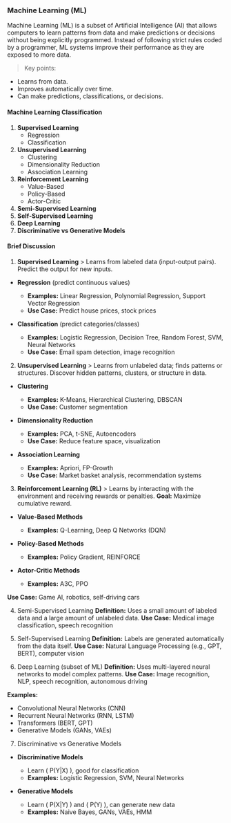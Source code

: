 ### Machine Learning (ML)

Machine Learning (ML) is a subset of Artificial Intelligence (AI) that allows computers to learn patterns from data and make predictions or decisions without being explicitly programmed. Instead of following strict rules coded by a programmer, ML systems improve their performance as they are exposed to more data.

> Key points:

- Learns from data.
- Improves automatically over time.
- Can make predictions, classifications, or decisions.

#### Machine Learning Classification

1. **Supervised Learning**
   - Regression
   - Classification
2. **Unsupervised Learning**
   - Clustering
   - Dimensionality Reduction
   - Association Learning
3. **Reinforcement Learning**
   - Value-Based
   - Policy-Based
   - Actor-Critic
4. **Semi-Supervised Learning**
5. **Self-Supervised Learning**
6. **Deep Learning**
7. **Discriminative vs Generative Models**

#### Brief Discussion

1. **Supervised Learning** > Learns from labeled data (input-output pairs). Predict the output for new inputs.

- **Regression** (predict continuous values)
  - **Examples:** Linear Regression, Polynomial Regression, Support Vector Regression
  - **Use Case:** Predict house prices, stock prices

- **Classification** (predict categories/classes)
  - **Examples:** Logistic Regression, Decision Tree, Random Forest, SVM, Neural Networks
  - **Use Case:** Email spam detection, image recognition

2. **Unsupervised Learning** > Learns from unlabeled data; finds patterns or structures. Discover hidden patterns, clusters, or structure in data.

- **Clustering**
  - **Examples:** K-Means, Hierarchical Clustering, DBSCAN
  - **Use Case:** Customer segmentation

- **Dimensionality Reduction**
  - **Examples:** PCA, t-SNE, Autoencoders
  - **Use Case:** Reduce feature space, visualization

- **Association Learning**
  - **Examples:** Apriori, FP-Growth
  - **Use Case:** Market basket analysis, recommendation systems

3. **Reinforcement Learning (RL)** > Learns by interacting with the environment and receiving rewards or penalties.
**Goal:** Maximize cumulative reward.

- **Value-Based Methods**
  - **Examples:** Q-Learning, Deep Q Networks (DQN)

- **Policy-Based Methods**
  - **Examples:** Policy Gradient, REINFORCE

- **Actor-Critic Methods**
  - **Examples:** A3C, PPO

**Use Case:** Game AI, robotics, self-driving cars

4. Semi-Supervised Learning
**Definition:** Uses a small amount of labeled data and a large amount of unlabeled data.
**Use Case:** Medical image classification, speech recognition

5. Self-Supervised Learning
**Definition:** Labels are generated automatically from the data itself.
**Use Case:** Natural Language Processing (e.g., GPT, BERT), computer vision

6. Deep Learning (subset of ML)
**Definition:** Uses multi-layered neural networks to model complex patterns.
**Use Case:** Image recognition, NLP, speech recognition, autonomous driving

**Examples:**
- Convolutional Neural Networks (CNN)
- Recurrent Neural Networks (RNN, LSTM)
- Transformers (BERT, GPT)
- Generative Models (GANs, VAEs)

7. Discriminative vs Generative Models
- **Discriminative Models**
  - Learn \( P(Y|X) \), good for classification
  - **Examples:** Logistic Regression, SVM, Neural Networks

- **Generative Models**
  - Learn \( P(X|Y) \) and \( P(Y) \), can generate new data
  - **Examples:** Naive Bayes, GANs, VAEs, HMM
